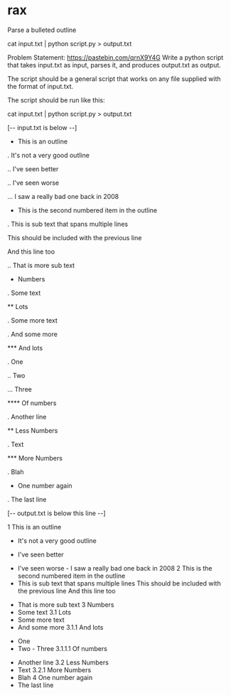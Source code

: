 # rax
Parse a bulleted outline

cat input.txt | python script.py > output.txt

Problem Statement: https://pastebin.com/qrnX9Y4G
Write a python script that takes input.txt as input, parses it, and produces output.txt as output.
 
The script should be a general script that works on any file supplied with the format of input.txt.
 
The script should be run like this:
 
cat input.txt | python script.py > output.txt
 
[-- input.txt is below --]
 
* This is an outline
 
. It's not a very good outline
 
.. I've seen better
 
.. I've seen worse
 
... I saw a really bad one back in 2008
 
* This is the second numbered item in the outline
 
. This is sub text that spans multiple lines
 
This should be included with the previous line
 
And this line too
 
.. That is more sub text
 
* Numbers
 
. Some text
 
** Lots
 
. Some more text
 
. And some more
 
*** And lots
 
. One
 
.. Two
 
... Three
 
**** Of numbers
 
. Another line
 
** Less Numbers
 
. Text
 
*** More Numbers
 
. Blah
 
* One number again
 
. The last line
 
[-- output.txt is below this line --]
 
1 This is an outline
  + It's not a very good outline
   - I've seen better
   + I've seen worse
    - I saw a really bad one back in 2008
2 This is the second numbered item in the outline
  + This is sub text that spans multiple lines
    This should be included with the previous line
    And this line too
   - That is more sub text
3 Numbers
  - Some text
3.1 Lots
  - Some more text
  - And some more
3.1.1 And lots
  + One
   + Two
    - Three
3.1.1.1 Of numbers
  - Another line
3.2 Less Numbers
  - Text
3.2.1 More Numbers
  - Blah
4 One number again
  - The last line

